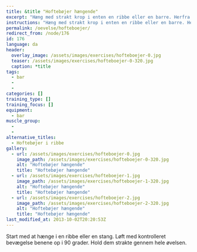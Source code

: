 ```yaml
---
title: &title "Hoftebøjer hængende"
excerpt: "Hæng med strakt krop i enten en ribbe eller en barre. Herfra bøjes i hoften indtil fødderne er i vandret."
instructions: "Hæng med strakt krop i enten en ribbe eller en barre. Herfra bøjes i hoften indtil fødderne er i vandret."
permalink: /oevelse/hofteboejer/
redirect_from: /node/176
id: 176
language: da
header:
  overlay_image: /assets/images/exercises/hofteboejer-0.jpg
  teaser: /assets/images/exercises/hofteboejer-0-320.jpg
  caption: *title
tags:
  - bar
  - 
  - 
categories: []
training_type: [] 
training_focus: []
equipment:
  - bar
muscle_group:
  - 
  - 
alternative_titles:
  - Hoftebøjer i ribbe
gallery:
  - url: /assets/images/exercises/hofteboejer-0.jpg
    image_path: /assets/images/exercises/hofteboejer-0-320.jpg
    alt: "Hoftebøjer hængende"
    title: "Hoftebøjer hængende"
  - url: /assets/images/exercises/hofteboejer-1.jpg
    image_path: /assets/images/exercises/hofteboejer-1-320.jpg
    alt: "Hoftebøjer hængende"
    title: "Hoftebøjer hængende"
  - url: /assets/images/exercises/hofteboejer-2.jpg
    image_path: /assets/images/exercises/hofteboejer-2-320.jpg
    alt: "Hoftebøjer hængende"
    title: "Hoftebøjer hængende"
last_modified_at: 2013-10-02T20:20:53Z
---
```


Start med at hænge i en ribbe eller en stang. Løft med kontrolleret bevægelse benene op i 90 grader. Hold dem strakte gennem hele øvelsen.
